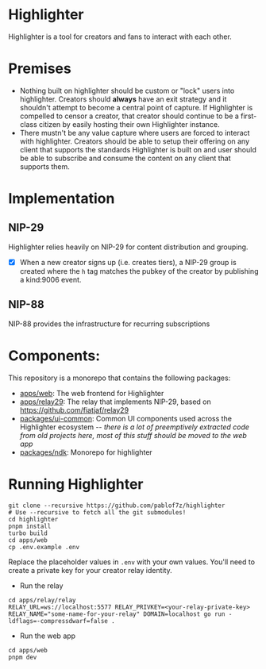 # Highlighter

Highlighter is a tool for creators and fans to interact with each other.

# Premises
* Nothing built on highlighter should be custom or "lock" users into highlighter. Creators should **always** have an exit strategy and it shouldn't attempt to become a central point of capture. If Highlighter is compelled to censor a creator, that creator should continue to be a first-class citizen by easily hosting their own Highlighter instance.
* There mustn't be any value capture where users are forced to interact with highlighter. Creators should be able to setup their offering on any client that supports the standards Highlighter is built on and user should be able to subscribe and consume the content on any client that supports them.

# Implementation

## NIP-29
Highlighter relies heavily on NIP-29 for content distribution and grouping.

- [x] When a new creator signs up (i.e. creates tiers), a NIP-29 group is created where the `h` tag matches the pubkey of the creator by publishing a kind:9006 event.

## NIP-88
NIP-88 provides the infrastructure for recurring subscriptions

# Components:
This repository is a monorepo that contains the following packages:

* [apps/web](./apps/web): The web frontend for Highlighter
* [apps/relay29](./apps/relay29): The relay that implements NIP-29, based on https://github.com/fiatjaf/relay29
* [packages/ui-common](./packages/ui-common): Common UI components used across the Highlighter ecosystem -- *there is a lot of preemptively extracted code from old projects here, most of this stuff should be moved to the web app*
* [packages/ndk](./packages/ndk): Monorepo for highlighter

# Running Highlighter
```
git clone --recursive https://github.com/pablof7z/highlighter
# Use --recursive to fetch all the git submodules!
cd highlighter
pnpm install
turbo build
cd apps/web
cp .env.example .env
```

Replace the placeholder values in `.env` with your own values. You'll need to create a private key for your creator relay identity.

* Run the relay
```
cd apps/relay/relay
RELAY_URL=ws://localhost:5577 RELAY_PRIVKEY=<your-relay-private-key> RELAY_NAME="some-name-for-your-relay" DOMAIN=localhost go run -ldflags=-compressdwarf=false .
```

* Run the web app
```
cd apps/web
pnpm dev
```
